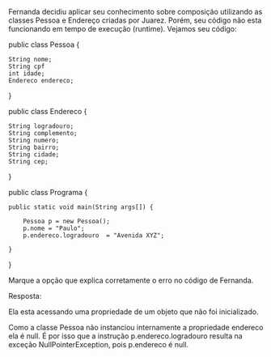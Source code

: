 Fernanda decidiu aplicar seu conhecimento sobre composição utilizando as classes Pessoa e Endereço criadas por Juarez. Porém, seu código não esta funcionando em tempo de execução (runtime). Vejamos seu código:

public class Pessoa {

    String nome;
    String cpf
    int idade;
    Endereco endereco;

}

public class Endereco {

    String logradouro;
    String complemento;
    String numero;
    String bairro;
    String cidade;
    String cep;

}

public class Programa {

    public static void main(String args[]) {

        Pessoa p = new Pessoa();
        p.nome = "Paulo";
        p.endereco.logradouro  = "Avenida XYZ";

    }

}


Marque a opção que explica corretamente o erro no código de Fernanda.

Resposta:

Ela esta acessando uma propriedade de um objeto que não foi inicializado.


Como a classe Pessoa não instanciou internamente a propriedade endereco ela é null. É por isso que a instrução p.endereco.logradouro resulta na exceção NullPointerException, pois p.endereco é null.